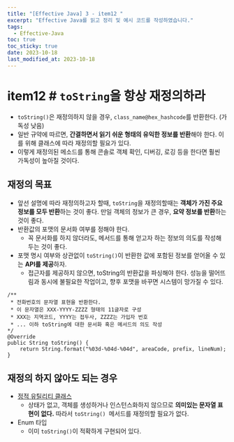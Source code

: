 ```yaml
---
title: "[Effective Java] 3 - item12 "
excerpt: "Effective Java를 읽고 정리 및 예시 코드를 작성하였습니다."
tags:
  - Effective-Java
toc: true
toc_sticky: true
date: 2023-10-18
last_modified_at: 2023-10-18
---
```

# item12 # `toString`을 항상 재정의하라

- `toString()`은 재정의하지 않을 경우, `class_name@hex_hashcode`를 반환한다. (가독성 낮음)
- 일반 규약에 따르면, **간결하면서 읽기 쉬운 형태의 유익한 정보를 반환**해야 한다. 이를 위해 클래스에 따라 재정의할 필요가 있다.
- 이렇게 재정의된 메소드를 통해 콘솔로 객체 확인, 디버깅, 로깅 등을 한다면 훨씬 가독성이 높아질 것이다.

## 재정의 목표

- 앞선 설명에 따라 재정의하고자 할때, `toString`을 재정의할때는 **객체가 가진 주요 정보를 모두 반환**하는 것이 좋다. 만일 객체의 정보가 큰 경우, **요약 정보를 반환**하는 것이 좋다.
- 반환값의 포맷의 문서화 여부를 정해야 한다.
	- 꼭 문서화를 하지 않더라도, 메서드를 통해 얻고자 하는 정보의 의도를 작성해 두는 것이 좋다.
- 포맷 명시 여부와 상관없이 `toString()`이 반환한 값에 포함된 정보를 얻어올 수 있는 **API를 제공**하자. 
	- 접근자를 제공하지 않으면, toString의 반환값을 파싱해야 한다. 성능을 떨어뜨림과 동시에 불필요한 작업이고, 향후 포맷을 바꾸면 시스템이 망가질 수 있다.

```
/** 
 * 전화번호의 문자열 표현을 반환한다.
 * 이 문자열은 XXX-YYYY-ZZZZ 형태의 11글자로 구성
 * XXX는 지역코드, YYYY는 접두사, ZZZZ는 가입자 번호
 * ... 이하 toString에 대한 문서화 혹은 메서드의 의도 작성
*/
@Override
public String toString() {
    return String.format("%03d-%04d-%04d", areaCode, prefix, lineNum);
}
```


## 재정의 하지 않아도 되는 경우

- [정적 유틸리티 클래스](https://yelm-212.github.io/effective_java/EJ-2-04/#%EC%A0%95%EC%A0%81-%EB%A9%94%EC%86%8C%EB%93%9C%EC%99%80-%EC%A0%95%EC%A0%81-%ED%95%84%EB%93%9C%EB%A7%8C%EC%9D%84-%EB%8B%B4%EC%9D%80-%ED%81%B4%EB%9E%98%EC%8A%A4%EC%9D%98-%EC%9A%A9%EB%8F%84)
	- 상태가 없고, 객체를 생성하거나 인스턴스화하지 않으므로 **의미있는 문자열 표현이 없다.** 따라서 `toString() `메서드를 재정의할 필요가 없다.
- Enum 타입
	- 이미 `toString()`이 적확하게 구현되어 있다.
